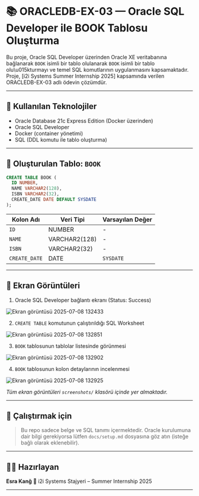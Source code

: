 # 📚 ORACLEDB-EX-03 — Oracle SQL Developer ile BOOK Tablosu Oluşturma

Bu proje, Oracle SQL Developer üzerinden Oracle XE veritabanına bağlanarak `BOOK` isimli bir tablo olulanarak `BOOK` isimli bir tablo olu\u015kturmayı ve temel SQL komutlarının uygulanmasını kapsamaktadır. Proje, \[i2i Systems Summer Internship 2025] kapsamında verilen ORACLEDB-EX-03 adlı ödevin çözümdür.

---

## 🔧 Kullanılan Teknolojiler

* Oracle Database 21c Express Edition (Docker üzerinden)
* Oracle SQL Developer
* Docker (container yönetimi)
* SQL (DDL komutu ile tablo oluşturma)

---


## 📘 Oluşturulan Tablo: `BOOK`

```sql
CREATE TABLE BOOK (
  ID NUMBER,
  NAME VARCHAR2(128),
  ISBN VARCHAR2(32),
  CREATE_DATE DATE DEFAULT SYSDATE
);
```

| Kolon Adı     | Veri Tipi     | Varsayılan Değer |
| ------------- | ------------- | ---------------- |
| `ID`          | NUMBER        | -                |
| `NAME`        | VARCHAR2(128) | -                |
| `ISBN`        | VARCHAR2(32)  | -                |
| `CREATE_DATE` | DATE          | `SYSDATE`        |

---

## 📸 Ekran Görüntüleri

1. Oracle SQL Developer bağlantı ekranı (Status: Success)

![Ekran görüntüsü 2025-07-08 132433](https://github.com/user-attachments/assets/5e1cf4d1-e40b-4010-865b-bfcee395d607)


2. `CREATE TABLE` komutunun çalıştırıldığı SQL Worksheet

![Ekran görüntüsü 2025-07-08 132851](https://github.com/user-attachments/assets/98abaaf7-72be-4b30-863a-559ca29da1cf)

3. `BOOK` tablosunun tablolar listesinde görünmesi

![Ekran görüntüsü 2025-07-08 132902](https://github.com/user-attachments/assets/4862ef69-e24e-4d54-b76a-254c9b33a6e2)

4. `BOOK` tablosunun kolon detaylarının incelenmesi

![Ekran görüntüsü 2025-07-08 132925](https://github.com/user-attachments/assets/7d848b1f-4023-4a80-b70d-bb8ace5431d4)


*Tüm ekran görüntüleri `screenshots/` klasörü içinde yer almaktadır.*

---

## 🚀 Çalıştırmak için

> Bu repo sadece belge ve SQL tanımı içermektedir. Oracle kurulumuna dair bilgi gerekiyorsa lütfen `docs/setup.md` dosyasına göz atın (isteğe bağlı olarak eklenebilir).

---

## 👩‍💻 Hazırlayan

**Esra Kanğ**
📍 i2i Systems Stajyeri – Summer Internship 2025

---
